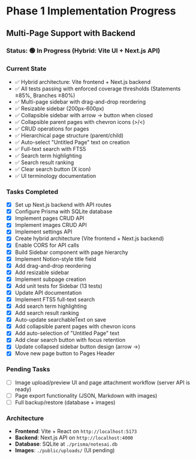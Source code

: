 # Phase 1 Implementation Progress

## Multi-Page Support with Backend

### Status: 🟢 In Progress (Hybrid: Vite UI + Next.js API)

### Current State
- ✅ Hybrid architecture: Vite frontend + Next.js backend
- ✅ All tests passing with enforced coverage thresholds (Statements ≥85%, Branches ≥80%)
- ✅ Multi-page sidebar with drag-and-drop reordering
- ✅ Resizable sidebar (200px-600px)
- ✅ Collapsible sidebar with arrow → button when closed
- ✅ Collapsible parent pages with chevron icons (>/<)
- ✅ CRUD operations for pages
- ✅ Hierarchical page structure (parent/child)
- ✅ Auto-select "Untitled Page" text on creation
- ✅ Full-text search with FTS5
- ✅ Search term highlighting
- ✅ Search result ranking
- ✅ Clear search button (X icon)
- ✅ UI terminology documentation

### Tasks Completed
- [x] Set up Next.js backend with API routes
- [x] Configure Prisma with SQLite database
- [x] Implement pages CRUD API
- [x] Implement images CRUD API
- [x] Implement settings API
- [x] Create hybrid architecture (Vite frontend + Next.js backend)
- [x] Enable CORS for API calls
- [x] Build Sidebar component with page hierarchy
- [x] Implement Notion-style title field
- [x] Add drag-and-drop reordering
- [x] Add resizable sidebar
- [x] Implement subpage creation
- [x] Add unit tests for Sidebar (13 tests)
- [x] Update API documentation
- [x] Implement FTS5 full-text search
- [x] Add search term highlighting
- [x] Add search result ranking
- [x] Auto-update searchableText on save
- [x] Add collapsible parent pages with chevron icons
- [x] Add auto-selection of "Untitled Page" text
- [x] Add clear search button with focus retention
- [x] Update collapsed sidebar button design (arrow →)
- [x] Move new page button to Pages Header

### Pending Tasks
- [ ] Image upload/preview UI and page attachment workflow (server API is ready)
- [ ] Page export functionality (JSON, Markdown with images)
- [ ] Full backup/restore (database + images)

### Architecture
- **Frontend**: Vite + React on `http://localhost:5173`
- **Backend**: Next.js API on `http://localhost:4000`
- **Database**: SQLite at `./prisma/notesai.db`
- **Images**: `./public/uploads/` (UI pending)


